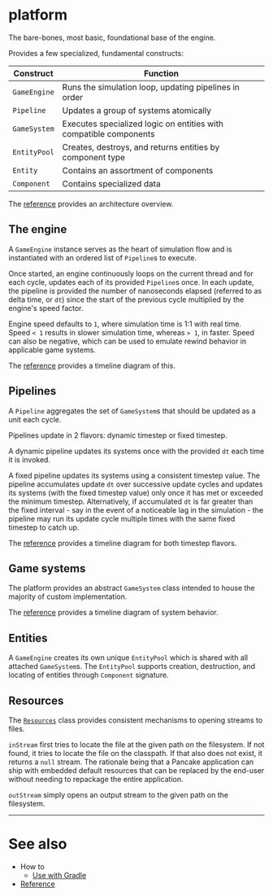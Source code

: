 # platform

The bare-bones, most basic, foundational base of the engine.

Provides a few specialized, fundamental constructs:

| Construct    | Function                                                          |
|--------------|-------------------------------------------------------------------|
| `GameEngine` | Runs the simulation loop, updating pipelines in order             |
| `Pipeline`   | Updates a group of systems atomically                             |
| `GameSystem` | Executes specialized logic on entities with compatible components |
| `EntityPool` | Creates, destroys, and returns entities by component type         |
| `Entity`     | Contains an assortment of components                              |
| `Component`  | Contains specialized data                                         |

The [reference](reference.md#architecture) provides an architecture overview.

## The engine

A `GameEngine` instance serves as the heart of simulation flow and is instantiated with an ordered list of `Pipeline`s to execute.

Once started, an engine continuously loops on the current thread and for each cycle, updates each of its provided `Pipeline`s once.
In each update, the pipeline is provided the number of nanoseconds elapsed (referred to as delta time, or `dt`) since the start of the previous cycle multiplied by the engine's speed factor.

Engine speed defaults to `1`, where simulation time is 1:1 with real time.
Speed `< 1` results in slower simulation time, whereas `> 1`, in faster.
Speed can also be negative, which can be used to emulate rewind behavior in applicable game systems.

The [reference](reference.md#gameengine-loop) provides a timeline diagram of this.

## Pipelines

A `Pipeline` aggregates the set of `GameSystem`s that should be updated as a unit each cycle.

Pipelines update in 2 flavors: dynamic timestep or fixed timestep.

A dynamic pipeline updates its systems once with the provided `dt` each time it is invoked.

A fixed pipeline updates its systems using a consistent timestep value.
The pipeline accumulates update `dt` over successive update cycles and updates its systems (with the fixed timestep value) only once it has met or exceeded the minimum timestep.
Alternatively, if accumulated `dt` is far greater than the fixed interval - say in the event of a noticeable lag in the simulation - the pipeline may run its update cycle multiple times with the same fixed timestep to catch up.

The [reference](reference.md#pipeline-loop) provides a timeline diagram for both timestep flavors.

## Game systems

The platform provides an abstract `GameSystem` class intended to house the majority of custom implementation.

The [reference](reference.md#gamesystem-loop) provides a timeline diagram of system behavior.

## Entities

A `GameEngine` creates its own unique `EntityPool` which is shared with all attached `GameSystem`s.
The `EntityPool` supports creation, destruction, and locating of entities through `Component` signature.

## Resources

The [`Resources`](src/main/java/dev/kkorolyov/pancake/platform/io/Resources.java) class provides consistent mechanisms to opening streams to files.

`inStream` first tries to locate the file at the given path on the filesystem.
If not found, it tries to locate the file on the classpath.
If that also does not exist, it returns a `null` stream.
The rationale being that a Pancake application can ship with embedded default resources that can be replaced by the end-user without needing to repackage the entire application.

`outStream` simply opens an output stream to the given path on the filesystem.

---

# See also

- How to
	- [Use with Gradle](howto-gradle.md)
- [Reference](reference.md)
